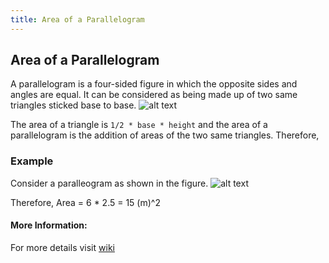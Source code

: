 ```yaml
---
title: Area of a Parallelogram
---
```


## Area of a Parallelogram

A parallelogram is a four-sided figure in which the opposite sides and angles are equal. It can be considered as being made up of two same  triangles sticked base to base.
![alt text](http://www.onemathematicalcat.org/Math/Geometry_obj/graphics/area_parallelogram.bmp)

The area of a triangle is `1/2 * base * height` and the area of a parallelogram is the addition of areas of the two same triangles.
Therefore,

### Example
Consider a paralleogram as shown in the figure.
![alt text](http://www.proprofs.com/quiz-school/upload/yuiupload/812246308.jpg)

Therefore, Area = 6 * 2.5 = 15 (m)^2




#### More Information:

For more details visit [wiki](https://en.wikipedia.org/wiki/Parallelogram)

